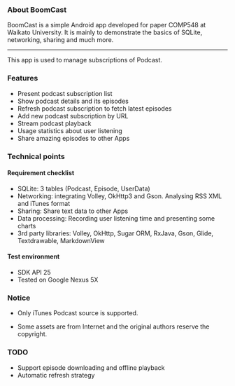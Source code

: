 ### About BoomCast

BoomCast is a simple Android app developed for paper COMP548 at Waikato University.
It is mainly to demonstrate the basics of SQLite, networking, sharing and much more.

---

This app is used to manage subscriptions of Podcast.

### Features

- Present podcast subscription list
- Show podcast details and its episodes
- Refresh podcast subscription to fetch latest episodes
- Add new podcast subscription by URL
- Stream podcast playback
- Usage statistics about user listening
- Share amazing episodes to other Apps

### Technical points

#### Requirement checklist

* SQLite: 3 tables (Podcast, Episode, UserData)
* Networking: integrating Volley, OkHttp3 and Gson. Analysing RSS XML and iTunes format
* Sharing: Share text data to other Apps
* Data processing: Recording user listening time and presenting some charts
* 3rd party libraries: Volley, OkHttp, Sugar ORM, RxJava, Gson, Glide, Textdrawable, MarkdownView

#### Test environment

- SDK API 25
- Tested on Google Nexus 5X

### Notice

- Only iTunes Podcast source is supported.

- Some assets are from Internet and the original authors reserve the copyright.

### TODO

- Support episode downloading and offline playback
- Automatic refresh strategy